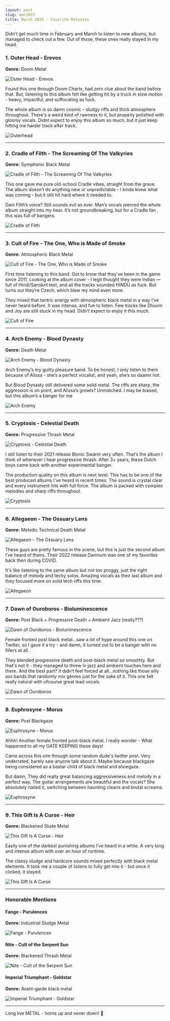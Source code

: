 ```yaml
---
layout: post
slug: mar2025
title: March 2025 - Favorite Releases
---
```


Didn’t get much time in February and March to listen to new albums, but managed to check out a few. Out of those, these ones really stayed in my head.

### 1. Outer Head - Erevos
**Genre:** Doom Metal

![Outer Head - Erevos](https://f4.bcbits.com/img/a2482882768_10.jpg)

Found this one through Doom Charts, had zero clue about the band before that. But, listening to this album felt like getting hit by a truck in slow motion - heavy, impactful, and suffocating as fuck.

The whole album is so damn cosmic - sludgy riffs and thick atmosphere throughout. There's a weird kind of rawness to it, but properly polished with gloomy vocals. Didnt expect to enjoy this album so much, but it just keep hitting me harder track after track.

![Outerhead](https://farm66.staticflickr.com/65535/53625977052_0f8493dd32_b.jpg)

---

### 2. Cradle of Filth - The Screaming Of The Valkyries
**Genre:** Symphonic Black Metal

![Cradle of Filth - The Screaming Of The Valkyries](https://f4.bcbits.com/img/a2918000865_10.jpg)

This one gave me pure old-school Cradle vibes, straight from the grave. The album doesn’t do anything new or unpredictable - I kinda knew what was coming - but it still hit hard where it needed to.

Dani Filth’s voice? Still sounds evil as ever. Man’s vocals pierced the whole album straight into my hear. It’s not groundbreaking, but for a Cradle fan , this was full of bangers.

![Cradle of Filth](https://f4.bcbits.com/img/0038449225_10.jpg)

---

### 3. Cult of Fire - The One, Who is Made of Smoke
**Genre:** Atmospheric Black Metal

![Cult of Fire - The One, Who is Made of Smoke](https://f4.bcbits.com/img/a2221368627_10.jpg)

First time listening to this band. Got to know that they've been in the game since 2011. Looking at the album cover - I legit thought they were Indian — full of Hindi/Sanskrit text, and all the tracks sounded HINDU as fuck. But turns out they’re Czech, which blew my mind even more.

They mixed that tantric energy with atmospheric black metal in a way I’ve never heard before. It was intense, and fun to listen. Few tracks like Dhoom and Joy are still stuck in my head. Didn’t expect to enjoy it this much.

![Cult of Fire](https://metalworldunited.com/wp-content/uploads/2025/01/descarga-8.png)

---

### 4. Arch Enemy - Blood Dynasty
**Genre:** Death Metal

![Arch Enemy - Blood Dynasty](https://f4.bcbits.com/img/a1615979059_10.jpg)

Arch Enemy’s my guilty pleasure band. To be honest, I only listen to them because of Alissa - she’s a perfect vocalist, and yeah, she’s so daamn hot.

But Blood Dynasty still delivered some solid metal. The riffs are sharp, the aggression is on point, and Alissa’s growls? Unmatched. I may be biased, but this album’s a banger for me


![Arch Enemy](https://i0.wp.com/www.sonicperspectives.com/wp-content/uploads/2022/08/Arch-Enemy-Featured.jpg)

---

### 5. Cryptosis - Celestial Death
**Genre:** Progressive Thrash Metal

![Cryptosis - Celestial Death](https://f4.bcbits.com/img/a1700113172_10.jpg)

I still listen to their 2021 release Bionic Swarm very often. That’s the album I think of whenever I hear progressive thrash. After 3+ years, these Dutch boys came back with another experimental banger.

The production quality on this album is next level.  This has to be one of the best produced albums I've heard in recent times. The sound is crystal clear and every instrument hits with full force. The album is packed with complex melodies and sharp riffs throughout.

![Cryptosis](https://dragon-productions.eu/wp-content/uploads/Cryptosis-02-1-1024x683.jpg)

---

### 6. Allegaeon - The Ossuary Lens
**Genre:** Melodic Technical Death Metal

![Allegaeon - The Ossuary Lens](https://f4.bcbits.com/img/a2493130678_10.jpg)

These guys are pretty famous in the scene, but this is just the second album I’ve heard of theirs. Their 2022 release Damnum was one of my favorites back then during COVID.

It's like listening to the same album but not too proggy, just the right balance of melody and techy solos. Amazing vocals as their last album and they focused more on solid tech riffs this time.

![Allegaeon](https://f4.bcbits.com/img/0038671577_10.jpg)
 
---

### 7. Dawn of Ouroboros - Bioluminescence
**Genre:** Post Black + Progressive Death + Ambient Jazz (really???)

![Dawn of Ouroboros - Bioluminescence](https://f4.bcbits.com/img/a3621278423_10.jpg)

Female fronted post black metal...saw a lot of hype around this one on Twitter, so I gave it a try - and damn, it turned out to be a banger with no fillers at all.

They blended progressive death and post-black metal so smoothly. But that's not it - they managed to threw in jazz and ambient touches here and there. And the best part? It didn’t feel forced at all...nothing like those silly ass bands that randomly mix genres just for the sake of it. This one felt really natural with ofcourse great lead vocals.

![Dawn of Ouroboros](https://prostheticrecords.com/wp-content/themes/yootheme/cache/78/Dawn-of-Ouroboros-2025-scaled-783161f4.jpeg)

---

### 8. Euphrosyne - Morus
**Genre:** Post Blackgaze

![Euphrosyne - Morus](https://f4.bcbits.com/img/a3191820570_10.jpg)

Ahhh! Another female fronted post-black metal. I really wonder - What happened to all my GATE KEEPING these days!

Came across this one through some random dude's twitter post. Very underrated, barely saw anyone talk about it. Maybe because blackgaze being considered as a bastar child of black metal and shoegaze.

But damn, They did really great balancing aggressiveness and melody in a perfect way. The guitar arrangements are beautiful and the vocals? She absolutely nailed it, switching between haunting cleans and brutal screams.

![Euphrosyne](https://f4.bcbits.com/img/0037295983_10.jpg)

---

### 9. This Gift Is A Curse - Heir
**Genre:** Blackened Slude Metal

![This Gift Is A Curse - Heir](https://f4.bcbits.com/img/a1862737374_10.jpg)

Easily one of the darkest punishing albums I’ve heard in a while. A very long and intense album with over an hour of runtime.

The classy sludge and hardcore sounds mixed perfectly with black metal elements. It took me a couple of listens to fully get into it - but once it clicked, it stayed.

![This Gift Is A Curse](https://f4.bcbits.com/img/0038969720_10.jpg)

---

### Honorable Mentions

#### Fange - Purulences
**Genre:** Industrial Sludge Metal

![Fange - Purulences](https://f4.bcbits.com/img/a0778674200_10.jpg)


#### Nite - Cult of the Serpent Sun
**Genre:** Blackened Thrash Metal

![Nite - Cult of the Serpent Sun](https://f4.bcbits.com/img/a0907040299_10.jpg)

#### Imperial Triumphant - Goldstar
**Genre:** Avant-garde black metal

![Imperial Triumphant - Goldstar](https://f4.bcbits.com/img/a2502317724_10.jpg)

---

Long live METAL - horns up and never down! 🤘
